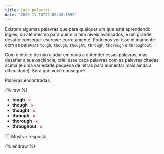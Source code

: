 ```yaml
---
title: Caça palavras
date: "2020-11-10T22:00:00.169Z"
---
```


Existem algumas palavras que para qualquer um que está aprendendo inglês, ou até mesmo para quem já tem níveis avançados, é um grande desafio conseguir escrever corretamente. Podemos ver isso nitidamente com as palavars `tough`, `though`, `thought`, `through`, `thorough` e `throughout`.

Com o intuito de não ajudar em nada a entender essas palavras, mas desafiar a sua paciência, criei esse caça palavras com as palavras citadas acima (e uma variedade pequena de letras para aumentar mais ainda a dificuldade). Será que você consegue?

Palavras encontradas:


{% raw %}
<ul>
<li><strong>tough</strong><span id="tough" class="not-found">×</span</li>
<li><strong>though</strong><span id="though" class="not-found">×</span</li>
<li><strong>thought</strong><span id="thought" class="not-found">×</span</li>
<li><strong>through</strong><span id="through" class="not-found">×</span</li>
<li><strong>thorough</strong><span id="thorough" class="not-found">×</span</li>
<li><strong>throughout</strong><span id="throughout" class="not-found">×</span</li>
</ul>
<p>
  <input id="show-answer" onclick="showAnswer()" type="checkbox"/><span>Mostrar resposta</span>
</p>

<div id="words" style="white-space:nowrap;"></div>
<style>
.word-found {
  color: #2bbc8a;
  padding: 0 10px;
}
.not-found {
  color: red;
  padding: 0 10px;
}
.letter {
  border: 1px solid lightgray;
  padding: 2px 8px;
  font-size: 18px;
  margin: 0;
  font-weight: bold;
  cursor: pointer;
  user-select: none;
}
.letter::selection {
  background-color: transparent;
}
.found,
.reveal {
  background-color: #2bbc8a !important;
  border: 1px solid #2bbc8a;
  color: white;
}
.selected {
  background-color: gray;
  border: 1px solid gray;
  color: white;
}
</style>

<script>
const wordMaze = [];
const spans = [];
const letters = ['t','o','u','g','h','r'];
const words = ['tough', 'though', 'thought', 'through', 'thorough', 'throughout'];
const mazeSize = 25;
let startSelection = null;
let currentSelection = null;

const getRandomInt = (maxValue) => {
  return Math.floor(Math.random() * (maxValue + 1));
}

const getRandomLetter = () => {
  return letters[getRandomInt(letters.length - 1)];
}

const generateMaze = () => {
  for (let i = 0; i < mazeSize; i++) {
    const row = [];
    for (let j = 0; j < mazeSize; j++) {
      row.push({ letter: getRandomLetter(), isWord: false });
    }
    wordMaze.push(row);
  }
}

const renderMaze = () => {
  const div = document.getElementById('words');
  div.innerHTML = '';
  for (let i = 0; i < mazeSize; i++) {
    const row = document.createElement('div');
    const spanRow = [];
    div.appendChild(row);
    for (let j = 0; j < mazeSize; j++) {
      const mazeItem = wordMaze[i][j];
      const span = document.createElement('span');
      span.id = mazeItem.word;
      span.className = 'letter';
      if (mazeItem.isWord) {
        span.className += ' isWord';
      }
      span.innerText = mazeItem.letter;
      span.addEventListener('mousedown', () => startSelection = { x: i, y: j });
      span.addEventListener('mousemove', () => {
        if (startSelection) {
          currentSelection = { x: i, y: j };
          updateMaze();
        }
      });
      span.addEventListener('mouseup', () => { 
        startSelection = null;
        currentSelection = null;
        updateMaze();
      });
      row.appendChild(span);
      spanRow.push(span);
    }
    spans.push(spanRow);
  }
}

const updateMaze = () => {
  for (let i = 0; i < spans.length; i++) {    
    for (let j = 0; j < spans[i].length; j++) {
      const span = spans[i][j];
      if (span.classList.contains('selected')) {
        span.classList.remove('selected')
      }
    }
  }
  if (startSelection && currentSelection) {
    if (startSelection.x === currentSelection.x) {
      if (startSelection.y > currentSelection.y) {
        for (let j = startSelection.y; j >= currentSelection.y; j--) {
          const span = spans[startSelection.x][j];
          if (!span.classList.contains('selected')) {
            span.classList.add('selected');
            checkWordSelected();
          }
        }
      } else {
        for (let j = currentSelection.y; j >= startSelection.y; j--) {
          const span = spans[startSelection.x][j];
          if (!span.classList.contains('selected')) {
            span.classList.add('selected');
            checkWordSelected();
          }
        }
      }
    } else if (startSelection.y === currentSelection.y) {
      if (startSelection.x > currentSelection.x) {
        for (let j = startSelection.x; j >= currentSelection.x; j--) {
          const span = spans[j][startSelection.y];
          if (!span.classList.contains('selected')) {
            span.classList.add('selected');
            checkWordSelected();
          }
        }
      } else {
        for (let j = currentSelection.x; j >= startSelection.x; j--) {
          const span = spans[j][startSelection.y];
          if (!span.classList.contains('selected')) {
            span.classList.add('selected');
            checkWordSelected();
          }
        }
      }
    }
  }
}

const checkWordSelected = () => {
  const spanStart = spans[startSelection.x][startSelection.y];
  const spanEnd = spans[currentSelection.x][currentSelection.y];
  const startIsWord = spanStart.classList.contains('isWord');
  const endIsWord = spanEnd.classList.contains('isWord');
  const wordStart = spanStart.id;
  const wordEnd = spanEnd.id;
  const selectionLength = 
    startSelection.x === currentSelection.x ? 
      Math.abs(startSelection.y - currentSelection.y) : 
      Math.abs(startSelection.x - currentSelection.x);
  const correctLength = wordStart.length === selectionLength + 1;
  const isShowingResult = document.getElementById('show-answer').checked;
  if (startIsWord && endIsWord && wordStart === wordEnd && correctLength && !isShowingResult) {
    if (startSelection.x === currentSelection.x) {
      if (startSelection.y > currentSelection.y) {
        for (let j = startSelection.y; j >= currentSelection.y; j--) {
          const span = spans[startSelection.x][j];
          if (span) {
            span.classList.add('found');
            setWordCompleted(wordStart);
          }
        }
      } else {
        for (let j = currentSelection.y; j >= startSelection.y; j--) {
          const span = spans[startSelection.x][j];
          if (span) {
            span.classList.add('found');
            setWordCompleted(wordStart);
          }
        }
      }
    } else if (startSelection.y === currentSelection.y) {
      if (startSelection.x > currentSelection.x) {
        for (let j = startSelection.x; j >= currentSelection.x; j--) {
          const span = spans[j][startSelection.y];
          if (span) {
            span.classList.add('found');
            setWordCompleted(wordStart);
          }
        }
      } else {
        for (let j = currentSelection.x; j >= startSelection.x; j--) {
          const span = spans[j][startSelection.y];
          if (span) {
            span.classList.add('found');
            setWordCompleted(wordStart);
          }
        }
      }
    }
  }
}

const setWordCompleted = (word) => {
  const wordSpan = document.getElementById(word);
  wordSpan.innerText = '✓';
  wordSpan.className = 'word-found';
}

const getWordPosition = (word, direction) => {
  let isValid = false;
  let returnX = 0;
  let returnY = 0;
  while (!isValid) {
    isValid = true;
    x = direction ? getRandomInt(24 - word.length) : getRandomInt(24);
    y = !direction ? getRandomInt(24 - word.length) : getRandomInt(24);
    returnX = x;
    returnY = y;
    console.log(word, returnX, returnY)
    for (let j = 0; j < word.length; j++) {
      if (wordMaze[x][y].isWord && wordMaze[x][y].letter !== word[j]) {
        isValid = false;
        break;
      }
      if (direction) {
        x++;
      } else {
        y++;
      }
    }
  }

  return { x: returnX, y: returnY };
}

const generateWords = () => {
  for (let i = 0; i < words.length; i++) {
    const word = words[i];
    const direction = getRandomInt(1);
    let { x, y } = getWordPosition(word, direction);
    
    for (let j = 0; j < word.length; j++) {
      wordMaze[x][y] = { letter: word[j], isWord: true, word: word };
      if (direction) {
        x++;
      } else {
        y++;
      }
    }
  }
}

generateMaze();
generateWords();
renderMaze();

function showAnswer() {
  const shouldShow = document.getElementById('show-answer').checked;
  for (let i = 0; i < spans.length; i++) {    
    for (let j = 0; j < spans[i].length; j++) {
      const span = spans[i][j];
      if (span.classList.contains('isWord')) {
        span.classList.toggle('reveal');
      }
    }
  }
}
</script>
{% endraw %}